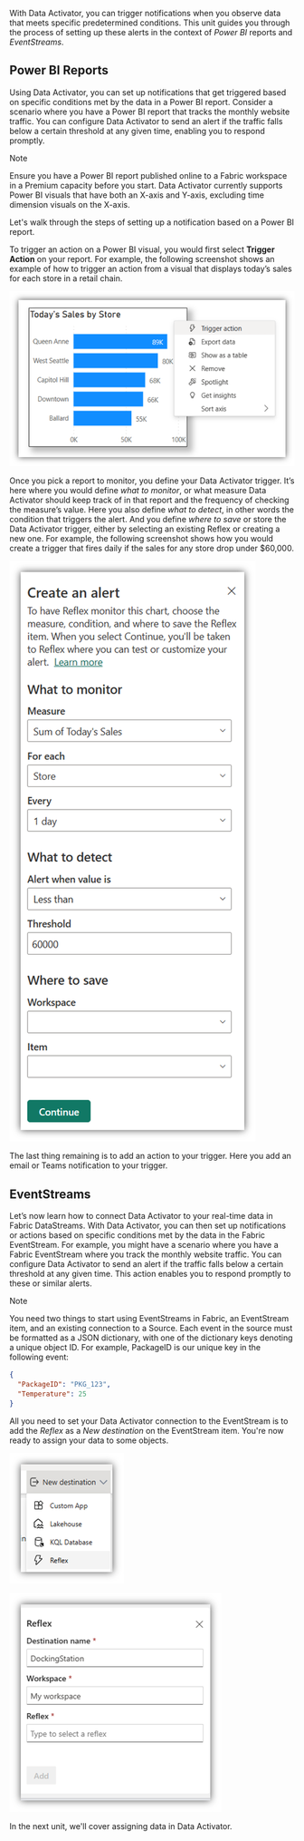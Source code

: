 

 With Data Activator, you can trigger notifications when you observe data that meets specific predetermined conditions.   This unit guides you through the process of setting up these alerts in the context of *Power BI* reports and *EventStreams*.

## Power BI Reports

Using Data Activator, you can set up notifications that get triggered based on specific conditions met by the data in a Power BI report. Consider a scenario where you have a Power BI report that tracks the monthly website traffic. You can configure Data Activator to send an alert if the traffic falls below a certain threshold at any given time, enabling you to respond promptly.

> [!NOTE]
> Ensure you have a Power BI report published online to a Fabric workspace in a Premium capacity before you start. Data Activator currently supports Power BI visuals that have both an X-axis and Y-axis, excluding time dimension visuals on the X-axis.

Let's walk through the steps of setting up a notification based on a Power BI report.

To trigger an action on a Power BI visual, you would first select **Trigger Action** on your report. For example, the following screenshot shows an example of how to trigger an action from a visual that displays today’s sales for each store in a retail chain.

![Screenshot showing the Trigger Action option from a visual that displays daily sales.](../media/data-activator-power-bi-trigger-action.png)

Once you pick a report to monitor, you define your Data Activator trigger.  It’s here where you would define *what to monitor*, or what measure Data Activator should keep track of in that report and the frequency of checking the measure’s value. Here you also define *what to detect*, in other words the condition that triggers the alert. And you define *where to save* or store the Data Activator trigger, either by selecting an existing Reflex or creating a new one. For example, the following screenshot shows how you would create a trigger that fires daily if the sales for any store drop under $60,000.

![Screenshot showing the Create Alert dialog.](../media/data-activator-power-bi-create-alert.png)

The last thing remaining is to add an action to your trigger. Here you add an email or Teams notification to your trigger.

## EventStreams

Let’s now learn how to connect Data Activator to your real-time data in Fabric DataStreams.  With Data Activator, you can then set up notifications or actions based on specific conditions met by the data in the Fabric EventStream. For example, you might have a scenario where you have a Fabric EventStream where you track the monthly website traffic. You can configure Data Activator to send an alert if the traffic falls below a certain threshold at any given time. This action enables you to respond promptly to these or similar alerts.

> [!NOTE]
> You need two things to start using EventStreams in Fabric, an EventStream item, and an existing connection to a Source. Each event in the source must be formatted as a JSON dictionary, with one of the dictionary keys denoting a unique object ID. For example, PackageID is our unique key in the following event:

```json
{ 
  "PackageID": "PKG_123", 
  "Temperature": 25 
} 
```

All you need to set your Data Activator connection to the EventStream is to add the *Reflex* as a *New destination* on the EventStream item. You're now ready to assign your data to some objects.

![Screenshot showing setting the EventStream destination to Reflex.](../media/data-activator-eventstream-destination-reflex.png)

![Screenshot showing the Create a new Reflex.](../media/data-activator-eventstream-reflex.png)

In the next unit, we'll cover assigning data in Data Activator.